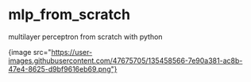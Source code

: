 # mlp_from_scratch
multilayer perceptron from scratch with python

{image src="https://user-images.githubusercontent.com/47675705/135458566-7e90a381-ac8b-47e4-8625-d9bf9616eb69.png"}
